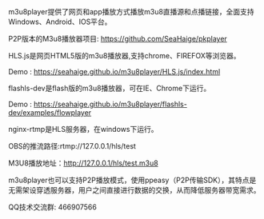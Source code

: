 m3u8player提供了网页和app播放方式播放m3u8直播源和点播链接，全面支持Windows、Android、IOS平台。

P2P版本的M3u8播放器项目:  https://github.com/SeaHaige/pkplayer

HLS.js是网页HTML5版的m3u8播放器,支持chrome、FIREFOX等浏览器。

Demo : https://seahaige.github.io/m3u8player/HLS.js/index.html

flashls-dev是flash版的m3u8播放器，可在IE、Chrome下运行。

Demo : https://seahaige.github.io/m3u8player/flashls-dev/examples/flowplayer

nginx-rtmp是HLS服务器，在windows下运行。

OBS的推流路径:rtmp://127.0.0.1/hls/test

M3U8播放地址：http://127.0.0.1/hls/test.m3u8

m3u8player也可以支持P2P播放模式，使用ppeasy（P2P传输SDK），其特点是无需架设穿透服务器，用户之间直接进行数据的交换，从而降低服务器带宽需求。

QQ技术交流群: 466907566
